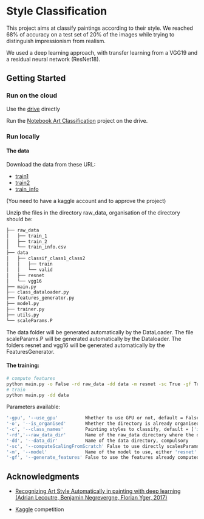 # Style Classification

This project aims at classify paintings according to their style. We reached 68% of accuracy on a test set of 20% of the images while trying to distinguish impressionism from realism.

We used a deep learning approach, with transfer learning from a VGG19 and a residual neural network (ResNet18).

## Getting Started

### Run on the cloud

Use the [drive](https://drive.google.com/drive/folders/1TxWlhFs9hKlKEzAbL6Mw6PHLIWjCF7-w?usp=sharing) directly

Run the [Notebook Art Classification](https://colab.research.google.com/drive/1E_5VPcLQYOh8LcPjjguzwKU1GwhXCRgz?authuser=1) project on the drive.

### Run locally

#### The data
Download the data from these URL:
- [train1](https://www.kaggle.com/c/painter-by-numbers/download/train_1.zip)
- [train2](https://www.kaggle.com/c/painter-by-numbers/download/train_2.zip)
- [train_info](https://www.kaggle.com/c/painter-by-numbers/data/train_info.csv)

(You need to have a kaggle account and to approve the project)

Unzip the files in the directory raw_data, organisation of the directory should be:

```bash
├── raw_data
│   ├── train_1
│   ├── train_2
│   └── train_info.csv
├── data
│   ├── classif_class1_class2
│   │   ├── train
│   │   └── valid
│   ├── resnet
│   └── vgg16
├── main.py
├── class_dataloader.py
├── features_generator.py
├── model.py
├── trainer.py
├── utils.py
└── scaleParams.P
```
 The data folder will be generated automatically by the DataLoader.
 The file scaleParams.P will be generated automatically by the Dataloader.
 The folders resnet and vgg16 will be generated automatically by the FeaturesGenerator.

#### The training:
```bash
# compute features
python main.py -o False -rd raw_data -dd data -m resnet -sc True -gf True 
# train
python main.py -dd data
```
Parameters available:
```bash
'-gpu', '--use_gpu'          Whether to use GPU or not, default = False
'-o', '--is_organised'       Whether the directory is already organised or not, default = True
'-c', '--class_names'        Painting styles to classify, default = ['impressionism', 'realism']
'-rd','--raw_data_dir'       Name of the raw_data directory where the dataset has been unziped, default = 'None'
'-dd', '--data_dir'          Name of the data directory, compulsory
'-sc', '--computeScalingFromScratch' False to use directly scalesParams.P to normalize the data, True to compute them from scratch, default = 'False'
'-m', '--model'              Name of the model to use, either 'resnet' (ResNet18) or 'vgg16'
'-gf', '--generate_features' False to use the features already computed, True to compute them from scratch, default = False
```

## Acknowledgments

- [Recognizing Art Style Automatically in painting with deep learning (Adrian Lecoutre, Benjamin Negrevergne, Florian Yger, 2017)](http://www.lamsade.dauphine.fr/~bnegrevergne/webpage/documents/2017_rasta.pdf)

- [Kaggle](www.kaggle.com) competition






